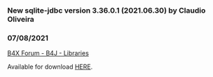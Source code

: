 ### New sqlite-jdbc version 3.36.0.1 (2021.06.30) by Claudio Oliveira
### 07/08/2021
[B4X Forum - B4J - Libraries](https://www.b4x.com/android/forum/threads/132348/)

Available for download [HERE](https://repo1.maven.org/maven2/org/xerial/sqlite-jdbc/3.36.0.1/sqlite-jdbc-3.36.0.1.jar).
